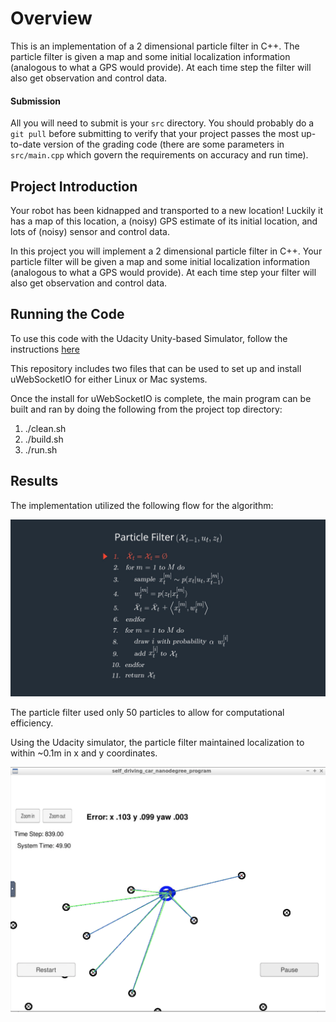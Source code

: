 [//]: # (Image References)

[image1]: ./simulation.png "Model Visualization"
[image2]: ./pf_flow.png "Particle filter Flow"

# Overview
This is an implementation of a 2 dimensional particle filter in C++. The particle filter is given a map and some initial localization information (analogous to what a GPS would provide). At each time step the filter will also get observation and control data.

#### Submission
All you will need to submit is your `src` directory. You should probably do a `git pull` before submitting to verify that your project passes the most up-to-date version of the grading code (there are some parameters in `src/main.cpp` which govern the requirements on accuracy and run time).

## Project Introduction
Your robot has been kidnapped and transported to a new location! Luckily it has a map of this location, a (noisy) GPS estimate of its initial location, and lots of (noisy) sensor and control data.

In this project you will implement a 2 dimensional particle filter in C++. Your particle filter will be given a map and some initial localization information (analogous to what a GPS would provide). At each time step your filter will also get observation and control data.

## Running the Code
To use this code with the Udacity Unity-based Simulator, follow the instructions [here](https://github.com/udacity/self-driving-car-sim/releases)

This repository includes two files that can be used to set up and install uWebSocketIO for either Linux or Mac systems. 

Once the install for uWebSocketIO is complete, the main program can be built and ran by doing the following from the project top directory:

1. ./clean.sh
2. ./build.sh
3. ./run.sh

## Results

The implementation utilized the following flow for the algorithm:

![alt text][image2]

The particle filter used only 50 particles to allow for computational efficiency. 

Using the Udacity simulator, the particle filter maintained localization to within ~0.1m in x and y coordinates.

![alt text][image1]